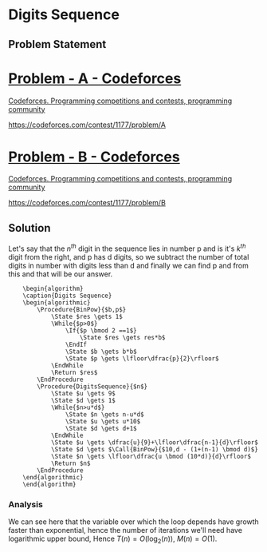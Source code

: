 # Digits Sequence
## Problem Statement

<div class="rich-link-card-container"><a class="rich-link-card" href="https://codeforces.com/contest/1177/problem/A" target="_blank">
	<div class="rich-link-image-container">
		<div class="rich-link-image" style="background-image: url('//codeforces.org/s/47229/images/codeforces-sponsored-by-ton.png')">
	</div>
	</div>
	<div class="rich-link-card-text">
		<h1 class="rich-link-card-title">Problem - A - Codeforces</h1>
		<p class="rich-link-card-description">
		Codeforces. Programming competitions and contests, programming community
		</p>
		<p class="rich-link-href">
		https://codeforces.com/contest/1177/problem/A
		</p>
	</div>
</a></div>

<div class="rich-link-card-container"><a class="rich-link-card" href="https://codeforces.com/contest/1177/problem/B" target="_blank">
	<div class="rich-link-image-container">
		<div class="rich-link-image" style="background-image: url('//codeforces.org/s/47229/images/codeforces-sponsored-by-ton.png')">
	</div>
	</div>
	<div class="rich-link-card-text">
		<h1 class="rich-link-card-title">Problem - B - Codeforces</h1>
		<p class="rich-link-card-description">
		Codeforces. Programming competitions and contests, programming community
		</p>
		<p class="rich-link-href">
		https://codeforces.com/contest/1177/problem/B
		</p>
	</div>
</a></div>


## Solution
Let's say that the $n^{th}$ digit in the sequence lies in number p and is it's $k^{th}$ digit from the right, and p has d digits, so we subtract the number of total digits in number with digits less than d and finally we can find p and from this and that will be our answer.

```pseudo
	\begin{algorithm}
	\caption{Digits Sequence}
	\begin{algorithmic}
		\Procedure{BinPow}{$b,p$}
			\State $res \gets 1$
			\While{$p>0$}
				\If{$p \bmod 2 ==1$}
					\State $res \gets res*b$
				\EndIf
				\State $b \gets b*b$
				\State $p \gets \lfloor\dfrac{p}{2}\rfloor$
			\EndWhile
			\Return $res$
		\EndProcedure
		\Procedure{DigitsSequence}{$n$}
			\State $u \gets 9$
			\State $d \gets 1$
			\While{$n>u*d$}
				\State $n \gets n-u*d$
				\State $u \gets u*10$
				\State $d \gets d+1$
			\EndWhile
			\State $u \gets \dfrac{u}{9}+\lfloor\dfrac{n-1}{d}\rfloor$
			\State $d \gets $\Call{BinPow}{$10,d - (1+(n-1) \bmod d)$}
			\State $n \gets \lfloor\dfrac{u \bmod (10*d)}{d}\rfloor$
			\Return $n$
		\EndProcedure
	\end{algorithmic}
	\end{algorithm}
```
### Analysis
We can see here that the variable over which the loop depends have growth faster than exponential, hence the number of iterations we'll need have logarithmic upper bound, Hence $T(n)=O(\log_{2}(n))$, $M(n)=O(1)$.